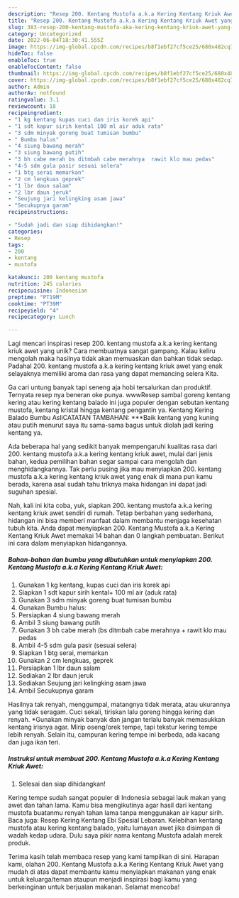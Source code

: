 ```yaml
---
description: "Resep 200. Kentang Mustofa a.k.a Kering Kentang Kriuk Awet yang Lezat"
title: "Resep 200. Kentang Mustofa a.k.a Kering Kentang Kriuk Awet yang Lezat"
slug: 383-resep-200-kentang-mustofa-aka-kering-kentang-kriuk-awet-yang-lezat
category: Uncategorized
date: 2022-06-04T18:30:41.555Z
image: https://img-global.cpcdn.com/recipes/b8f1ebf27cf5ce25/680x482cq70/200-kentang-mustofa-aka-kering-kentang-kriuk-awet-foto-resep-utama.jpg
hideToc: false
enableToc: true
enableTocContent: false
thumbnail: https://img-global.cpcdn.com/recipes/b8f1ebf27cf5ce25/680x482cq70/200-kentang-mustofa-aka-kering-kentang-kriuk-awet-foto-resep-utama.jpg
cover: https://img-global.cpcdn.com/recipes/b8f1ebf27cf5ce25/680x482cq70/200-kentang-mustofa-aka-kering-kentang-kriuk-awet-foto-resep-utama.jpg
author: Admin
authorAv: notfound
ratingvalue: 3.1
reviewcount: 18
recipeingredient:
- "1 kg kentang kupas cuci dan iris korek api"
- "1 sdt kapur sirih kental 100 ml air aduk rata"
- "3 sdm minyak goreng buat tumisan bumbu"
- " Bumbu halus"
- "4 siung bawang merah"
- "3 siung bawang putih"
- "3 bh cabe merah bs ditmbah cabe merahnya  rawit klo mau pedas"
- "4-5 sdm gula pasir sesuai selera"
- "1 btg serai memarkan"
- "2 cm lengkuas geprek"
- "1 lbr daun salam"
- "2 lbr daun jeruk"
- "Seujung jari kelingking asam jawa"
- "Secukupnya garam"
recipeinstructions:

- "Sudah jadi dan siap dihidangkan!"
categories:
- Resep
tags:
- 200
- kentang
- mustofa

katakunci: 200 kentang mustofa 
nutrition: 245 calories
recipecuisine: Indonesian
preptime: "PT19M"
cooktime: "PT39M"
recipeyield: "4"
recipecategory: Lunch

---
```





Lagi mencari inspirasi resep 200. kentang mustofa a.k.a kering kentang kriuk awet yang unik? Cara membuatnya sangat gampang. Kalau keliru mengolah maka hasilnya tidak akan memuaskan dan bahkan tidak sedap. Padahal 200. kentang mustofa a.k.a kering kentang kriuk awet yang enak selayaknya memiliki aroma dan rasa yang dapat memancing selera Kita.





Ga cari untung banyak tapi seneng aja hobi tersalurkan dan produktif. Ternyata resep nya beneran oke punya. wwwResep sambal goreng kentang kering atau kering kentang balado ini juga populer dengan sebutan kentang mustofa, kentang kristal hingga kentang pengantin ya. Kentang Kering Balado Bumbu AsliCATATAN TAMBAHAN: ***Baik kentang yang kuning atau putih menurut saya itu sama-sama bagus untuk diolah jadi kering kentang ya.

Ada beberapa hal yang sedikit banyak mempengaruhi kualitas rasa dari 200. kentang mustofa a.k.a kering kentang kriuk awet, mulai dari jenis bahan, kedua pemilihan bahan segar sampai cara mengolah dan menghidangkannya. Tak perlu pusing jika mau menyiapkan 200. kentang mustofa a.k.a kering kentang kriuk awet yang enak di mana pun kamu berada, karena asal sudah tahu triknya maka hidangan ini dapat jadi suguhan spesial.






Nah, kali ini kita coba, yuk, siapkan 200. kentang mustofa a.k.a kering kentang kriuk awet sendiri di rumah. Tetap berbahan yang sederhana, hidangan ini bisa memberi manfaat dalam membantu menjaga kesehatan tubuh kita. Anda dapat menyiapkan 200. Kentang Mustofa a.k.a Kering Kentang Kriuk Awet memakai 14 bahan dan 0 langkah pembuatan. Berikut ini cara dalam menyiapkan hidangannya.

<!--inarticleads1-->

##### Bahan-bahan dan bumbu yang dibutuhkan untuk menyiapkan 200. Kentang Mustofa a.k.a Kering Kentang Kriuk Awet:

1. Gunakan 1 kg kentang, kupas cuci dan iris korek api
1. Siapkan 1 sdt kapur sirih kental+ 100 ml air (aduk rata)
1. Gunakan 3 sdm minyak goreng buat tumisan bumbu
1. Gunakan  Bumbu halus:
1. Persiapkan 4 siung bawang merah
1. Ambil 3 siung bawang putih
1. Gunakan 3 bh cabe merah (bs ditmbah cabe merahnya + rawit klo mau pedas
1. Ambil 4-5 sdm gula pasir (sesuai selera)
1. Siapkan 1 btg serai, memarkan
1. Gunakan 2 cm lengkuas, geprek
1. Persiapkan 1 lbr daun salam
1. Sediakan 2 lbr daun jeruk
1. Sediakan Seujung jari kelingking asam jawa
1. Ambil Secukupnya garam


Hasilnya tak renyah, menggumpal, matangnya tidak merata, atau ukurannya yang tidak seragam. Cuci sekali, tiriskan lalu goreng hingga kering dan renyah. *Gunakan minyak banyak dan jangan terlalu banyak memasukkan kentang irisnya agar. Mirip oseng/orek tempe, tapi tekstur kering tempe lebih renyah. Selain itu, campuran kering tempe ini berbeda, ada kacang dan juga ikan teri. 

<!--inarticleads2-->

##### Instruksi untuk membuat 200. Kentang Mustofa a.k.a Kering Kentang Kriuk Awet:


1. Selesai dan siap dihidangkan!

Kering tempe sudah sangat populer di Indonesia sebagai lauk makan yang awet dan tahan lama. Kamu bisa mengikutinya agar hasil dari kentang mustofa buatanmu renyah tahan lama tanpa menggunakan air kapur sirih. Baca juga: Resep Kering Kentang Ebi Spesial Lebaran. Kelebihan kentang mustofa atau kering kentang balado, yaitu lumayan awet jika disimpan di wadah kedap udara. Dulu saya pikir nama kentang Mustofa adalah merek produk. 

Terima kasih telah membaca resep yang kami tampilkan di sini. Harapan kami, olahan 200. Kentang Mustofa a.k.a Kering Kentang Kriuk Awet yang mudah di atas dapat membantu kamu menyiapkan makanan yang enak untuk keluarga/teman ataupun menjadi inspirasi bagi kamu yang berkeinginan untuk berjualan makanan. Selamat mencoba!
